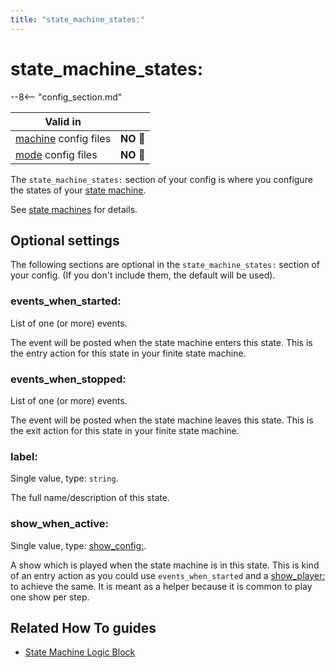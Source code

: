 ```yaml
---
title: "state_machine_states:"
---
```


# state_machine_states:


--8<-- "config_section.md"

| Valid in | |
|-----|:----:|
|[machine](instructions/machine_config.md) config files |**NO** :no_entry_sign:|
|[mode](instructions/mode_config.md) config files|**NO** :no_entry_sign:|

The `state_machine_states:` section of your config is where you
configure the states of your
[state machine](state_machines.md).

See
[state machines](../game_logic/logic_blocks/state_machines.md) for details.

## Optional settings

The following sections are optional in the `state_machine_states:`
section of your config. (If you don't include them, the default will be
used).

### events_when_started:

List of one (or more) events.

The event will be posted when the state machine enters this state. This
is the entry action for this state in your finite state machine.

### events_when_stopped:

List of one (or more) events.

The event will be posted when the state machine leaves this state. This
is the exit action for this state in your finite state machine.

### label:

Single value, type: `string`.

The full name/description of this state.

### show_when_active:

Single value, type: [show_config:](show_config.md).

A show which is played when the state machine is in this state. This is
kind of an entry action as you could use `events_when_started` and a
[show_player:](show_player.md) to achieve the same. It is
meant as a helper because it is common to play one show per step.

## Related How To guides

* [State Machine Logic Block](../game_logic/logic_blocks/state_machines.md)
